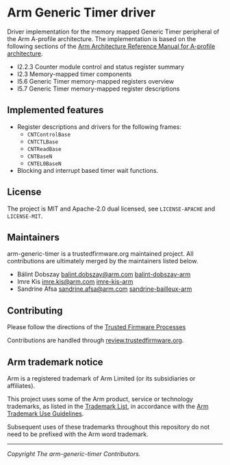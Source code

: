 # Arm Generic Timer driver

Driver implementation for the memory mapped Generic Timer peripheral of the Arm A-profile
architecture. The implementation is based on the following sections of the
[Arm Architecture Reference Manual for A-profile architecture](https://developer.arm.com/documentation/ddi0487/la/).

* I2.2.3 Counter module control and status register summary
* I2.3 Memory-mapped timer components
* I5.6 Generic Timer memory-mapped registers overview
* I5.7 Generic Timer memory-mapped register descriptions

## Implemented features

* Register descriptions and drivers for the following frames:
  * `CNTControlBase`
  * `CNTCTLBase`
  * `CNTReadBase`
  * `CNTBaseN`
  * `CNTEL0BaseN`
* Blocking and interrupt based timer wait functions.

## License

The project is MIT and Apache-2.0 dual licensed, see `LICENSE-APACHE` and `LICENSE-MIT`.

## Maintainers

arm-generic-timer is a trustedfirmware.org maintained project. All contributions are ultimately merged by the
maintainers listed below.

* Bálint Dobszay <balint.dobszay@arm.com>
  [balint-dobszay-arm](https://github.com/balint-dobszay-arm)
* Imre Kis <imre.kis@arm.com>
  [imre-kis-arm](https://github.com/imre-kis-arm)
* Sandrine Afsa <sandrine.afsa@arm.com>
  [sandrine-bailleux-arm](https://github.com/sandrine-bailleux-arm)

## Contributing

Please follow the directions of the [Trusted Firmware Processes](https://trusted-firmware-docs.readthedocs.io/en/latest/generic_processes/index.html)

Contributions are handled through [review.trustedfirmware.org](https://review.trustedfirmware.org/q/project:rust-spmc/arm-generic-timer).

## Arm trademark notice

Arm is a registered trademark of Arm Limited (or its subsidiaries or affiliates).

This project uses some of the Arm product, service or technology trademarks, as listed in the
[Trademark List][1], in accordance with the [Arm Trademark Use Guidelines][2].

Subsequent uses of these trademarks throughout this repository do not need to be prefixed with the
Arm word trademark.

[1]: https://www.arm.com/company/policies/trademarks/arm-trademark-list
[2]: https://www.arm.com/company/policies/trademarks/guidelines-trademarks

--------------

*Copyright The arm-generic-timer Contributors.*
